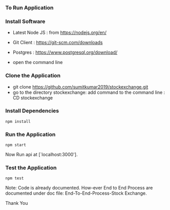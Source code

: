 ### To Run Application

### Install Software

* Latest Node JS : from https://nodejs.org/en/
* Git Client : https://git-scm.com/downloads
* Postgres : https://www.postgresql.org/download/

* open the command line

### Clone the Application

* git clone https://github.com/sumitkumar2019/stockexchange.git
* go to the directory stockexchange: add command to the command line : CD stockexchange


### Install Dependencies

```
npm install
```

### Run the Application

```
npm start
```

Now Run api at [`localhost:3000'].

### Test the Application

```
npm test
```

Note: Code is already documented. How-ever End to End Process are documented under doc file:
End-To-End-Process-Stock Exchange.

Thank You